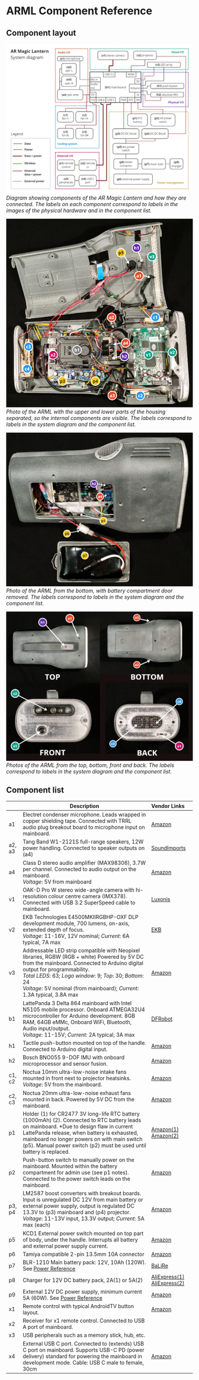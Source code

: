 # ARML Component Reference

## Component layout

![](images/ARML-hardware-system-diagram.jpg)
*Diagram showing components of the AR Magic Lantern and how they are connected. The labels on each component correspond to labels in the images of the physical hardware and in the component list.*

![](images/ARML-hardware-internal.jpg)
*Photo of the ARML with the upper and lower parts of the housing separated, so the internal components are visible. The labels correspond to labels in the system diagram and the component list.*

![](images/ARML-hardware-bottom.jpg)
*Photo of the ARML from the bottom, with battery compartment door removed. The labels correspond to labels in the system diagram and the component list.*

![](images/ARML-hardware-external.jpg)
*Photos of the ARML from the top, bottom, front and back. The labels correspond to labels in the system diagram and the component list.*

## Component list

| | Description | Vendor&nbsp;Links&nbsp;&nbsp;&nbsp;&nbsp; |
| --- | --- | --- |
| a1  | Electret condenser microphone. Leads wrapped in copper shielding tape. Connected with TRRL audio plug breakout board to microphone input on mainboard. | [Amazon](https://www.amazon.es/gp/product/B07CGTJ9NV/)
| a2, a3 | Tang Band W1-2121S full-range speakers, 12W power handling. Connected to speaker outputs on (a4) | [SoundImports](https://www.soundimports.eu/en/tang-band-w1-2121s.html) |
| a4  | Class D stereo audio amplifier (MAX98306), 3.7W per channel. Connected to audio output on the mainboard. <br>_Voltage_: 5V from mainboard | [Amazon](https://www.amazon.es/dp/B00KLBTQPS) |
| v1  | OAK-D Pro W stereo wide-angle camera with hi-resolution colour centre camera (IMX378). Connected with USB 3.2 SuperSpeed cable to mainboard. | [Luxonis](https://shop.luxonis.com/products/oak-d-pro-w?variant=43715946447071) |
| v2  | EKB Technologies E4500MKIIRGBHP-OXF DLP development module, 700 lumens, on-axis, extended depth of focus. <br>_Voltage_: 11-16V, 12V nominal; _Current_: 6A typical, 7A max |  [EKB](https://www.ekbtechnologies.com/e-store/dpm-e4500mkii-focus-extended-depth-of-focus-800-lumens-on-axis) |
| v3  | Addressable LED strip compatible with Neopixel libraries, RGBW (RGB + white) Powered by 5V DC from the mainboard. Connected to Arduino digital output for programmability. <br>_Total LEDS_: 63; _Logo window_: 9; _Top_: 30; _Bottom_: 24 <br>_Voltage_: 5V nominal (from mainboard); _Current_: 1.3A typical, 3.8A max | [Amazon](https://www.amazon.es/gp/product/B01N0MA316?th=1) |
| b1  | LattePanda 3 Delta 864 mainboard with Intel N5105 mobile processor. Onboard ATMEGA32U4 microcontroller for Arduino development. 8GB RAM, 64GB eMMc, Onboard WiFi, Bluetooth, Audio input/output. <br>_Voltage_: 11-15V; _Current_: 2A typical, 3A max | [DFRobot](https://www.dfrobot.com/product-2594.html) |
| h1  | Tactile push-button mounted on top of the handle. Connected to Arduino digital input. | [Amazon](https://www.amazon.es/gp/product/B07WPBQXJ9/ref=ppx_yo_dt_b_search_asin_title?ie=UTF8) |
| h2  | Bosch BNO055 9-DOF IMU with onboard microprocessor and sensor fusion. | [Amazon](https://www.amazon.es/gp/product/B08GY7WKZ3) |
| c1, c2 | Noctua 10mm ultra-low-noise intake fans mounted in front next to projector heatsinks. <br>_Voltage_: 5V from the mainboard. | [Amazon](https://www.amazon.es/Noctua-NF-A4X10-FLX-5V-ordenador-Ventilador/dp/B00NEMGCIA) |
| c2, c3 | Noctua 20mm ultra-low-noise exhaust fans mounted in back. Powered by 5V DC from the mainboard. | [Amazon](https://www.amazon.es/Noctua-NF-A4x20-FLX-Premium-Quality-Quiet/dp/B071W6JZV8?th=1) |
| p1  | Holder (1) for CR2477 3V long-life RTC battery (1000mAh) (2). Connected to RTC battery leads on mainboard. *Due to design flaw in current LattePanda release, when battery is exhausted, mainboard no longer powers on with main switch (p5). Manual power switch (p2) must be used until battery is replaced. | [Amazon(1)](https://www.amazon.es/dp/B07KFB9HDW)<br />[Amazon(2)](https://www.amazon.es/dp/B08F9HSS6X) |
| p2  | Push-button switch to manually power on the mainboard. Mounted within the battery compartment for admin use (see p1 notes). Connected to the power switch leads on the mainboard. | [Amazon](https://www.amazon.es/gp/product/B07WPBQXJ9/ref=ppx_yo_dt_b_search_asin_title?ie=UTF8) |
| p3, p4 | LM2587 boost converters with breakout boards. Input is unregulated DC 12V from main battery or external power supply, output is regulated DC 13.3V to (p3) mainboard and (p4) projector. <br>_Voltage_: 11-13V input, 13.3V output; _Current_: 5A max (each) | [Amazon](https://www.amazon.es/dp/B07RKDB2VP) |
| p5  | KCD1 External power switch mounted on top part of body, under the handle. Interrupts all battery and external power supply current. | [Amazon](https://www.amazon.es/dp/B09VZ74QCL) |
| p6  | Tamiya compatible 2-pin 13.5mm 10A connector | [Amazon](https://www.amazon.es/dp/B07ND8SPBH) |
| p7  | BLR-1210 Main battery pack: 12V, 10Ah (120W). See [Power Reference](power.md) | [BaLiRe](https://bateriadelitiorecargable.com/) |
| p8  | Charger for 12V DC battery pack, 2A(1) or 5A(2) | [AliExpress(1)](https://www.aliexpress.com/item/1005006233034942.html)<br />[AliExpress(2)](https://www.aliexpress.com/item/1005001608750083.html) |
| p9  | External 12V DC power supply, minimum current 5A (60W). See [Power Reference](power.md) | [Amazon](https://www.amazon.es/dp/B07PGLXK4X) |
| x1  | Remote control with typical AndroidTV button layout. | [Amazon](https://www.amazon.es/dp/B08DY83SSD) |
| x2  | Receiver for x1 remote control. Connected to USB A port of mainboard. |
| x3  | USB peripherals such as a memory stick, hub, etc. |
| x4  | External USB C port. Connected to (extends) USB C port on mainboard. Supports USB-C PD (power delivery) standard for powering the mainboard in development mode. Cable: USB C male to female, 30cm | [Amazon](https://www.amazon.es/dp/B08HS6X44P?th=1) |